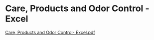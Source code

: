# Care, Products and Odor Control - Excel

[Care, Products and Odor Control- Excel.pdf](Care,%20Products%20and%20Odor%20Control%20-%20Excel%2001ac8594c1e94628922e737e6a5c1222/Care_Products_and_Odor_Control-_Excel.pdf)